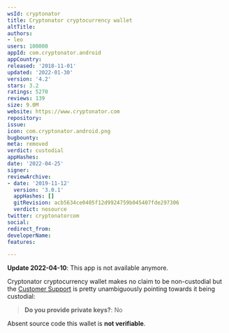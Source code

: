 ```yaml
---
wsId: cryptonator
title: Cryptonator cryptocurrency wallet
altTitle: 
authors:
- leo
users: 100000
appId: com.cryptonator.android
appCountry: 
released: '2018-11-01'
updated: '2022-01-30'
version: '4.2'
stars: 3.2
ratings: 5270
reviews: 139
size: 9.0M
website: https://www.cryptonator.com
repository: 
issue: 
icon: com.cryptonator.android.png
bugbounty: 
meta: removed
verdict: custodial
appHashes: 
date: '2022-04-25'
signer: 
reviewArchive:
- date: '2019-11-12'
  version: '3.0.1'
  appHashes: []
  gitRevision: acb5634ce0405f12d9924759b045407fde297306
  verdict: nosource
twitter: cryptonatorcom
social: 
redirect_from: 
developerName: 
features: 

---
```


**Update 2022-04-10**: This app is not available anymore.

Cryptonator cryptocurrency wallet
makes no claim to be non-custodial but the
[Customer Support](https://www.cryptonator.com/contact/other/)
is pretty unambiguously pointing towards it being custodial:

> **Do you provide private keys?**: No

Absent source code this wallet is **not verifiable**.
